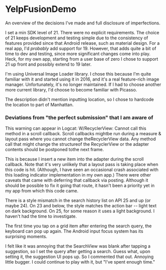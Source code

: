 # YelpFusionDemo

An overview of the decisions I've made and full disclosure of imperfections.

I set a min SDK level of 21. There were no explicit requirements. The choice of 21 keeps development
and testing simple due to the consistency of features provided since that Android release, such as
material design. For a real app, I'd *probably* add support for 19. However, that adds quite a bit
of time to dev and testing, since more significant changes come into play. Heck, for my own app,
starting from a user base of zero I chose to support 21 up front and possibly extend to 19 later.

I'm using Universal Image Loader library. I chose this because I'm quite familiar with it and started
using it in 2016, and it's a real feature-rich image manager. Unfortunately, it's no longer maintained.
If I had to choose another more current library, I'd choose to become familiar with Picasso.

The description didn't mention inputting location, so I chose to hardcode the location to part of Manhattan.

### Deviations from "the perfect submission" that I am aware of

This warning can appear in Logcat:
W/RecyclerView: Cannot call this method in a scroll callback. Scroll callbacks mightbe run during a measure & layout pass where you cannot change theRecyclerView data. Any method call that might change the structureof the RecyclerView or the adapter contents should be postponed tothe next frame.

This is because I insert a new item into the adapter during the scroll callback. Note that it's very unlikely that
a layout pass is taking place when this code is hit. (Although, I have seen an occasional crash associated
with this loading indicator implementation in my own app.)
There were other caveats that came with deferring that callback via posting. Although it should be possible to fix it going that route,
it hasn't been a priority yet in my app from which this code came.

There is a style mismatch in the search history list on API 25 and up (or maybe 24).
On 23 and below, the style matches the action bar -- light text on dark background. On 25, for some
reason it uses a light background. I haven't had the time to investigate.

The first time you tap on a grid item after entering the search query, the keyboard can pop up again.
The Android input focus system has its surprising moments.

I felt like it was annoying that the SearchView was blank after tapping a suggestion, so I set the
query after getting a search. Guess what, upon setting it, the suggestion UI pops up. So I commented
that out. Annoying little bugger. I could continue to play with it, but "I've spent enough time."